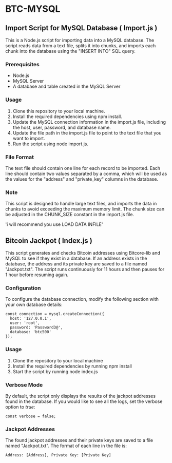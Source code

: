 # BTC-MYSQL

## Import Script for MySQL Database ( Import.js ) 
This is a Node.js script for importing data into a MySQL database. The script reads data from a text file, splits it into chunks, and imports each chunk into the database using the "INSERT INTO" SQL query.

### Prerequisites
- Node.js
- MySQL Server
- A database and table created in the MySQL Server

### Usage
1. Clone this repository to your local machine.
2. Install the required dependencies using npm install.
3. Update the MySQL connection information in the import.js file, including the host, user, password, and database name.
4. Update the file path in the import.js file to point to the text file that you want to import.
4. Run the script using node import.js.

### File Format
The text file should contain one line for each record to be imported. Each line should contain two values separated by a comma, which will be used as the values for the "address" and "private_key" columns in the database.

### Note
This script is designed to handle large text files, and imports the data in chunks to avoid exceeding the maximum memory limit. The chunk size can be adjusted in the CHUNK_SIZE constant in the import.js file.

'i will recommend you use LOAD DATA INFILE'

## Bitcoin Jackpot ( Index.js )
This script generates and checks Bitcoin addresses using Bitcore-lib and MySQL to see if they exist in a database. If an address exists in the database, the address and its private key are saved to a file named "Jackpot.txt". The script runs continuously for 11 hours and then pauses for 1 hour before resuming again.

### Configuration
To configure the database connection, modify the following section with your own database details:
```
const connection = mysql.createConnection({
  host: '127.0.0.1',
  user: 'root',
  password: 'Password3@',
  database: 'btc500'
});
```

### Usage
1. Clone the repository to your local machine
2. Install the required dependencies by running npm install
3. Start the script by running node index.js

### Verbose Mode
By default, the script only displays the results of the jackpot addresses found in the database. If you would like to see all the logs, set the verbose option to *true*:
```
const verbose = false;
```
### Jackpot Addresses
The found jackpot addresses and their private keys are saved to a file named "Jackpot.txt". The format of each line in the file is:
```
Address: [Address], Private Key: [Private Key]
```
